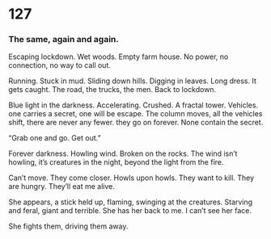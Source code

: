 # 127

### The same, again and again.

Escaping lockdown. Wet woods. Empty farm house. No power, no connection, no way to call out.

Running. Stuck in mud. Sliding down hills. Digging in leaves. Long dress. It gets caught. The road, the trucks, the men. Back to lockdown.

Blue light in the darkness. Accelerating. Crushed. A fractal tower. Vehicles. one carries a secret, one will be escape. The column moves, all the vehicles shift, there are never any fewer. they go on forever. None contain the secret. 

“Grab one and go. Get out.”

Forever darkness. Howling wind. Broken on the rocks. The wind isn’t howling, it’s creatures in the night, beyond the light from the fire.

Can’t move. They come closer. Howls upon howls. They want to kill. They are hungry. They’ll eat me alive.

She appears, a stick held up, flaming, swinging at the creatures. Starving and feral, giant and terrible. She has her back to me. I can’t see her face. 

She fights them, driving them away.